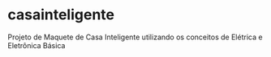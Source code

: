 # casainteligente
Projeto de Maquete de Casa Inteligente utilizando os conceitos de Elétrica e Eletrônica Básica
